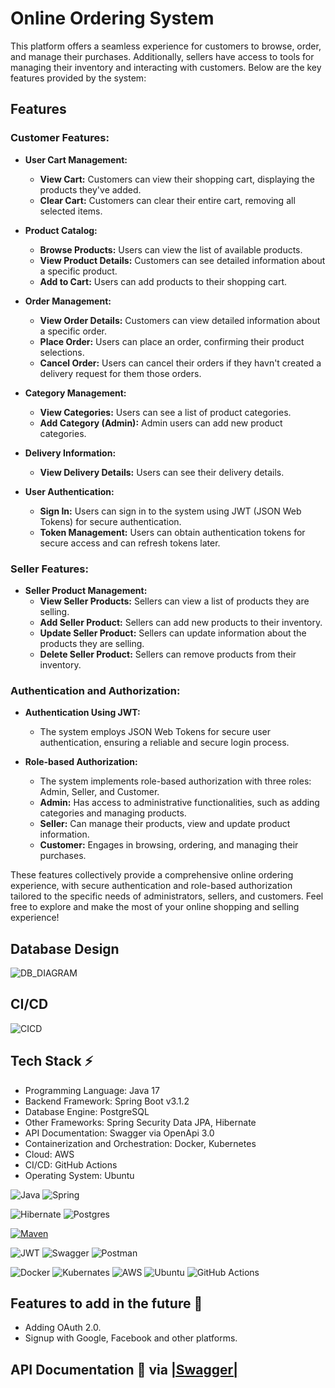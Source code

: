 # Online Ordering System

This platform offers a seamless experience for customers to browse, order, and manage their purchases. Additionally,
sellers have access to tools for managing their inventory and interacting with customers. Below are the key features
provided by the system:

## Features

### Customer Features:

- **User Cart Management:**
    - **View Cart:** Customers can view their shopping cart, displaying the products they've added.
    - **Clear Cart:** Customers can clear their entire cart, removing all selected items.

- **Product Catalog:**
    - **Browse Products:** Users can view the list of available products.
    - **View Product Details:** Customers can see detailed information about a specific product.
    - **Add to Cart:** Users can add products to their shopping cart.

- **Order Management:**
    - **View Order Details:** Customers can view detailed information about a specific order.
    - **Place Order:** Users can place an order, confirming their product selections.
    - **Cancel Order:** Users can cancel their orders if they havn't created a delivery request for them those orders.

- **Category Management:**
    - **View Categories:** Users can see a list of product categories.
    - **Add Category (Admin):** Admin users can add new product categories.

- **Delivery Information:**
    - **View Delivery Details:** Users can see their delivery details.

- **User Authentication:**
    - **Sign In:** Users can sign in to the system using JWT (JSON Web Tokens) for secure authentication.
    - **Token Management:** Users can obtain authentication tokens for secure access and can refresh tokens later.

### Seller Features:

- **Seller Product Management:**
    - **View Seller Products:** Sellers can view a list of products they are selling.
    - **Add Seller Product:** Sellers can add new products to their inventory.
    - **Update Seller Product:** Sellers can update information about the products they are selling.
    - **Delete Seller Product:** Sellers can remove products from their inventory.

### Authentication and Authorization:

- **Authentication Using JWT:**
    - The system employs JSON Web Tokens for secure user authentication, ensuring a reliable and secure login process.

- **Role-based Authorization:**
    - The system implements role-based authorization with three roles: Admin, Seller, and Customer.
    - **Admin:** Has access to administrative functionalities, such as adding categories and managing products.
    - **Seller:** Can manage their products, view and update product information.
    - **Customer:** Engages in browsing, ordering, and managing their purchases.

These features collectively provide a comprehensive online ordering experience, with secure authentication and role-based authorization tailored to the specific needs of administrators, sellers, and customers. Feel free to explore and make the most of your online shopping and selling experience!

## Database Design

![DB_DIAGRAM](https://github.com/omarhosny206/github-actions/assets/58389695/4f216cfe-9aed-4893-b079-c7247df11890)

## CI/CD
![CICD](https://github.com/omarhosny206/omarhosny206/assets/58389695/3e00292e-6229-41f2-aad8-2ee1ebfe9ec0)
## **Tech Stack ⚡**

- Programming Language: Java 17
- Backend Framework: Spring Boot v3.1.2
- Database Engine: PostgreSQL
- Other Frameworks: Spring Security Data JPA, Hibernate
- API Documentation: Swagger via OpenApi 3.0
- Containerization and Orchestration: Docker, Kubernetes
- Cloud: AWS
- CI/CD: GitHub Actions
- Operating System: Ubuntu

![Java](https://img.shields.io/badge/java-%23ED8B00.svg?style=for-the-badge&logo=java&logoColor=white)
![Spring](https://img.shields.io/badge/spring-%236DB33F.svg?style=for-the-badge&logo=spring&logoColor=white)

![Hibernate](https://img.shields.io/badge/Hibernate-59666C?style=for-the-badge&logo=Hibernate&logoColor=white)
![Postgres](https://img.shields.io/badge/postgres-%23316192.svg?style=for-the-badge&logo=postgresql&logoColor=white)

[![Maven](https://badgen.net/badge/icon/maven?icon=maven&label)](https://https://maven.apache.org/)

![JWT](https://img.shields.io/badge/JWT-black?style=for-the-badge&logo=JSON%20web%20tokens)
![Swagger](https://img.shields.io/badge/-Swagger-%23Clojure?style=for-the-badge&logo=swagger&logoColor=white)
![Postman](https://img.shields.io/badge/Postman-FF6C37?style=for-the-badge&logo=postman&logoColor=white)

![Docker](https://img.shields.io/badge/docker-%230db7ed.svg?style=for-the-badge&logo=docker&logoColor=white)
![Kubernates](https://img.shields.io/badge/kubernetes-%23326ce5.svg?style=for-the-badge&logo=kubernetes&logoColor=white)
![AWS](https://img.shields.io/badge/Amazon_AWS-FF9900?style=for-the-badge&logo=amazonaws&logoColor=white)
![Ubuntu](https://img.shields.io/badge/Ubuntu-E95420?style=for-the-badge&logo=ubuntu&logoColor=white)
![GitHub Actions](https://img.shields.io/badge/github%20actions-%232671E5.svg?style=for-the-badge&logo=githubactions&logoColor=white)
## **Features to add in the future 💭**

- Adding OAuth 2.0.
- Signup with Google, Facebook and other platforms.

## API Documentation 📝 via [|Swagger|](http://localhost:8080/swagger-ui/index.html#/)